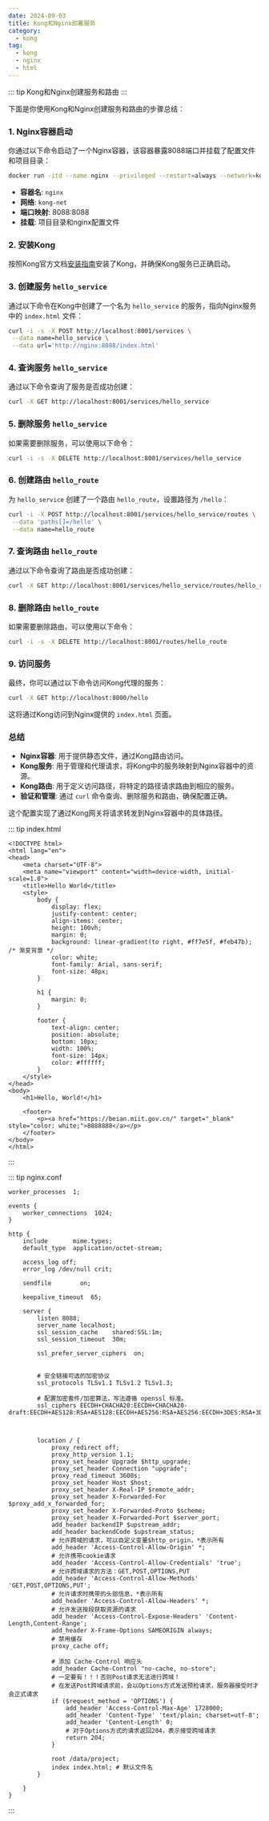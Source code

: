 ```yaml
---
date: 2024-09-03
title: Kong和Nginx部署服务
category:
  - kong
tag:
  - kong
  - nginx
  - html
---
```

::: tip Kong和Nginx创建服务和路由
:::


下面是你使用Kong和Nginx创建服务和路由的步骤总结：

### 1. Nginx容器启动
你通过以下命令启动了一个Nginx容器，该容器暴露8088端口并挂载了配置文件和项目目录：
```bash
docker run -itd --name nginx --privileged --restart=always --network=kong-net -m 2GB -p 8088:8088 -v /mnt/d/docker/nginx/project:/data/project -v /mnt/d/docker/nginx/conf/nginx.conf:/etc/nginx/nginx.conf nginx:latest
```
- **容器名**: `nginx`
- **网络**: `kong-net`
- **端口映射**: 8088:8088
- **挂载**: 项目目录和nginx配置文件

### 2. 安装Kong
按照Kong官方文档[安装指南](https://docs.konghq.com/gateway/latest/install/docker/)安装了Kong，并确保Kong服务已正确启动。

### 3. 创建服务 `hello_service`
通过以下命令在Kong中创建了一个名为 `hello_service` 的服务，指向Nginx服务中的 `index.html` 文件：
```bash
curl -i -s -X POST http://localhost:8001/services \
 --data name=hello_service \
 --data url='http://nginx:8088/index.html'
```

### 4. 查询服务 `hello_service`
通过以下命令查询了服务是否成功创建：
```bash
curl -X GET http://localhost:8001/services/hello_service
```

### 5. 删除服务 `hello_service`
如果需要删除服务，可以使用以下命令：
```bash
curl -i -s -X DELETE http://localhost:8001/services/hello_service
```

### 6. 创建路由 `hello_route`
为 `hello_service` 创建了一个路由 `hello_route`，设置路径为 `/hello`：
```bash
curl -i -X POST http://localhost:8001/services/hello_service/routes \
 --data 'paths[]=/hello' \
 --data name=hello_route
```

### 7. 查询路由 `hello_route`
通过以下命令查询了路由是否成功创建：
```bash
curl -X GET http://localhost:8001/services/hello_service/routes/hello_route
```

### 8. 删除路由 `hello_route`
如果需要删除路由，可以使用以下命令：
```bash
curl -i -s -X DELETE http://localhost:8001/routes/hello_route
```

### 9. 访问服务
最终，你可以通过以下命令访问Kong代理的服务：
```bash
curl -X GET http://localhost:8000/hello
```
这将通过Kong访问到Nginx提供的 `index.html` 页面。

### 总结
- **Nginx容器**: 用于提供静态文件，通过Kong路由访问。
- **Kong服务**: 用于管理和代理请求，将Kong中的服务映射到Nginx容器中的资源。
- **Kong路由**: 用于定义访问路径，将特定的路径请求路由到相应的服务。
- **验证和管理**: 通过 `curl` 命令查询、删除服务和路由，确保配置正确。

这个配置实现了通过Kong网关将请求转发到Nginx容器中的具体路径。



::: tip index.html
```
<!DOCTYPE html>
<html lang="en">
<head>
    <meta charset="UTF-8">
    <meta name="viewport" content="width=device-width, initial-scale=1.0">
    <title>Hello World</title>
    <style>
        body {
            display: flex;
            justify-content: center;
            align-items: center;
            height: 100vh;
            margin: 0;
            background: linear-gradient(to right, #ff7e5f, #feb47b); /* 渐变背景 */
            color: white;
            font-family: Arial, sans-serif;
            font-size: 48px;
        }

        h1 {
            margin: 0;
        }

        footer {
            text-align: center;
            position: absolute;
            bottom: 10px;
            width: 100%;
            font-size: 14px;
            color: #ffffff;
        }
    </style>
</head>
<body>
    <h1>Hello, World!</h1>

    <footer>
        <p><a href="https://beian.miit.gov.cn/" target="_blank" style="color: white;">8888888</a></p>
    </footer>
</body>
</html>

```
:::



::: tip nginx.conf

```
worker_processes  1;

events {
    worker_connections  1024;
}

http {
    include       mime.types;
    default_type  application/octet-stream;

    access_log off;
    error_log /dev/null crit;

    sendfile        on;

    keepalive_timeout  65;

    server {
        listen 8088;
        server_name localhost;
        ssl_session_cache    shared:SSL:1m;
        ssl_session_timeout  30m;

        ssl_prefer_server_ciphers  on;


        # 安全链接可选的加密协议
        ssl_protocols TLSv1.1 TLSv1.2 TLSv1.3;

        # 配置加密套件/加密算法，写法遵循 openssl 标准。
        ssl_ciphers EECDH+CHACHA20:EECDH+CHACHA20-draft:EECDH+AES128:RSA+AES128:EECDH+AES256:RSA+AES256:EECDH+3DES:RSA+3DES:!MD5;



        location / {
            proxy_redirect off;
            proxy_http_version 1.1;
            proxy_set_header Upgrade $http_upgrade;
            proxy_set_header Connection "upgrade";
            proxy_read_timeout 3600s;   
            proxy_set_header Host $host;
            proxy_set_header X-Real-IP $remote_addr;
            proxy_set_header X-Forwarded-For $proxy_add_x_forwarded_for;
            proxy_set_header X-Forwarded-Proto $scheme;
            proxy_set_header X-Forwarded-Port $server_port;
            add_header backendIP $upstream_addr;
            add_header backendCode $upstream_status;            
            # 允许跨域的请求，可以自定义变量$http_origin，*表示所有
            add_header 'Access-Control-Allow-Origin' *;
            # 允许携带cookie请求
            add_header 'Access-Control-Allow-Credentials' 'true';
            # 允许跨域请求的方法：GET,POST,OPTIONS,PUT
            add_header 'Access-Control-Allow-Methods' 'GET,POST,OPTIONS,PUT';
            # 允许请求时携带的头部信息，*表示所有
            add_header 'Access-Control-Allow-Headers' *;
            # 允许发送按段获取资源的请求
            add_header 'Access-Control-Expose-Headers' 'Content-Length,Content-Range';
            add_header X-Frame-Options SAMEORIGIN always;
            # 禁用缓存
            proxy_cache off;
            
            # 添加 Cache-Control 响应头
            add_header Cache-Control "no-cache, no-store";            
            # 一定要有！！！否则Post请求无法进行跨域！
            # 在发送Post跨域请求前，会以Options方式发送预检请求，服务器接受时才会正式请求
            if ($request_method = 'OPTIONS') {
                add_header 'Access-Control-Max-Age' 1728000;
                add_header 'Content-Type' 'text/plain; charset=utf-8';
                add_header 'Content-Length' 0;
                # 对于Options方式的请求返回204，表示接受跨域请求
                return 204;
            }
               
            root /data/project;
            index index.html; # 默认文件名          
        }

    }
}

```
:::